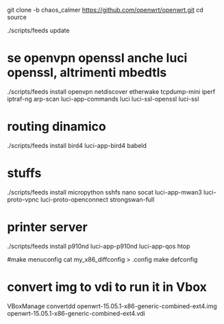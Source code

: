 
git clone -b chaos_calmer https://github.com/openwrt/openwrt.git
cd source

./scripts/feeds update

# se openvpn openssl anche luci openssl, altrimenti mbedtls
./scripts/feeds install openvpn netdiscover etherwake tcpdump-mini iperf iptraf-ng arp-scan luci-app-commands luci luci-ssl-openssl luci-ssl

# routing dinamico
./scripts/feeds install bird4 luci-app-bird4 babeld

# stuffs
./scripts/feeds install micropython sshfs nano socat luci-app-mwan3 luci-proto-vpnc luci-proto-openconnect strongswan-full

# printer server
./scripts/feeds install p910nd luci-app-p910nd luci-app-qos htop

#make menuconfig
cat my_x86_diffconfig > .config
make defconfig

# convert img to vdi to run it in Vbox
VBoxManage convertdd  openwrt-15.05.1-x86-generic-combined-ext4.img openwrt-15.05.1-x86-generic-combined-ext4.vdi



